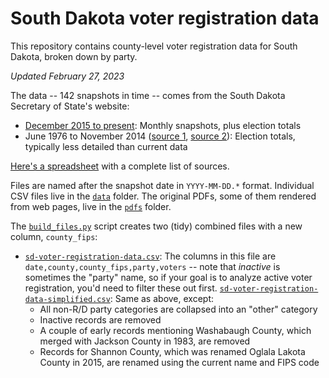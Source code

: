 # South Dakota voter registration data
This repository contains county-level voter registration data for South Dakota, broken down by party.

_Updated February 27, 2023_

The data -- 142 snapshots in time -- comes from the South Dakota Secretary of State's website:
- [December 2015 to present](https://sdsos.gov/elections-voting/upcoming-elections/voter-registration-totals/voter-registration-by-county.aspx): Monthly snapshots, plus election totals
- June 1976 to November 2014 ([source 1](https://sdsos.gov/elections-voting/election-resources/election-history/election-history-search.aspx), [source 2](https://sdsos.gov/elections-voting/election-resources/election-history/official-election-returns.aspx)): Election totals, typically less detailed than current data

[Here's a spreadsheet](https://docs.google.com/spreadsheets/d/10pmZWif5diKq39cQDo4G5NTov3Y5k_FZ-7pHfBYpAJg/edit?usp=sharing) with a complete list of sources.

Files are named after the snapshot date in `YYYY-MM-DD.*` format. Individual CSV files live in the [`data`](data) folder. The original PDFs, some of them rendered from web pages, live in the [`pdfs`](pdfs) folder.

The [`build_files.py`](build_files.py) script creates two (tidy) combined files with a new column, `county_fips`:
- [`sd-voter-registration-data.csv`](sd-voter-registration-data.csv): The columns in this file are `date,county,county_fips,party,voters` -- note that _inactive_ is sometimes the "party" name, so if your goal is to analyze active voter registration, you'd need to filter these out first.
[`sd-voter-registration-data-simplified.csv`](sd-voter-registration-data-simplified.csv): Same as above, except:
    - All non-R/D party categories are collapsed into an "other" category
    - Inactive records are removed
    - A couple of early records mentioning Washabaugh County, which merged with Jackson County in 1983, are removed
    - Records for Shannon County, which was renamed Oglala Lakota County in 2015, are renamed using the current name and FIPS code